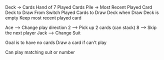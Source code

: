 Deck -> Cards
Hand of 7
Played Cards Pile -> Most Recent Played Card
Deck to Draw From
Switch Played Cards to Draw Deck when Draw Deck is empty
Keep most recent played card

Ace --> Change play direction
2 --> Pick up 2 cards (can stack)
8 --> Skip the next player
Jack --> Change Suit

Goal is to have no cards
Draw a card if can't play

Can play matching suit or number